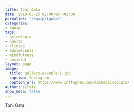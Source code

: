 ```yaml
---
title: Toni Gata
date: 2019-05-23 02:00:00 +02:00
permalink: "/equip/tgata/"
categories:
- equip
tags:
- psicologia
- adults
- clinica
- adolescents
- mindfulness
- ansietat
layout: page
image:
  title: gallery-example-1.jpg
  caption: Instagram
  caption_url: https://www.instagram.com/kaikepsicologia/
author: silvia
show_meta: false
---
```


Toni Gata
